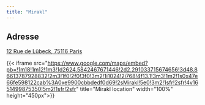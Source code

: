 ```yaml
---
title: "Mirakl"
---
```


## Adresse

[12 Rue de Lübeck, 75116 Paris](https://goo.gl/maps/G1LdJKZ6NkkPkq5H9)

{{< iframe src="https://www.google.com/maps/embed?pb=!1m18!1m12!1m3!1d2624.5842467671446!2d2.291033715674656!3d48.86613787928832!2m3!1f0!2f0!3f0!3m2!1i1024!2i768!4f13.1!3m3!1m2!1s0x47e66fe598122cab%3A0xe9900cbbdedf0d69!2sMirakl!5e0!3m2!1sfr!2sfr!4v1651499875350!5m2!1sfr!2sfr" title="Mirakl location" width="100%" height="450px">}}
